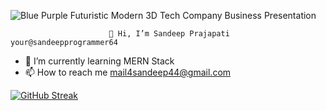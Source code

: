 ![Blue Purple Futuristic Modern 3D Tech Company Business Presentation](https://user-images.githubusercontent.com/101393796/206354978-7e044c63-5e46-41de-afbd-e9cfef1d94bd.png)



                          👋 Hi, I’m Sandeep Prajapati your@sandeepprogrammer64
- 🌱 I’m currently learning MERN Stack
- 📫 How to reach me mail4sandeep44@gmail.com

<!---
sandeepprogrammer64/sandeepprogrammer64 is a ✨ special ✨ repository because its `README.md` (this file) appears on your GitHub profile.
You can click the Preview link to take a look at your changes.
--->
[![GitHub Streak](https://github-readme-streak-stats.herokuapp.com?user=sandeepprogrammer64&theme=tokyonight&border_radius=4.7&date_format=M%20j%5B%2C%20Y%5D)](https://git.io/streak-stats)
